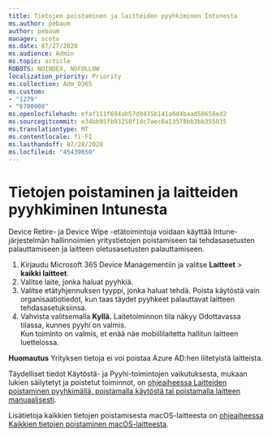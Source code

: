 ```yaml
---
title: Tietojen poistaminen ja laitteiden pyyhkiminen Intunesta
ms.author: pebaum
author: pebaum
manager: scotv
ms.date: 07/27/2020
ms.audience: Admin
ms.topic: article
ROBOTS: NOINDEX, NOFOLLOW
localization_priority: Priority
ms.collection: Adm_O365
ms.custom:
- "1279"
- "6700008"
ms.openlocfilehash: efaf111f694ab57d0435b141a6d4baad58658ed2
ms.sourcegitcommit: e34bb95fb93250f1dc7aec6a13578bb3bb355935
ms.translationtype: MT
ms.contentlocale: fi-FI
ms.lasthandoff: 07/28/2020
ms.locfileid: "45439650"
---
```

# <a name="removing-data-and-wiping-devices-from-intune"></a>Tietojen poistaminen ja laitteiden pyyhkiminen Intunesta

Device Retire- ja Device Wipe -etätoimintoja voidaan käyttää Intune-järjestelmän hallinnoimien yritystietojen poistamiseen tai tehdasasetusten palauttamiseen ja laitteen oletusasetusten palauttamiseen.

1. Kirjaudu Microsoft 365 Device Managementiin ja valitse **Laitteet**  >  **kaikki laitteet**.
2. Valitse laite, jonka haluat pyyhkiä.
3. Valitse etätyhjennuksen tyyppi, jonka haluat tehdä. Poista käytöstä vain organisaatiotiedot, kun taas täydet pyyhkeet palauttavat laitteen tehdasasetuksiinsa.
4. Vahvista valitsemalla **Kyllä.** Laitetoiminnon tila näkyy Odottavassa tilassa, kunnes pyyhi on valmis.</br>
    Kun toiminto on valmis, et enää näe mobiililaitetta hallitun laitteen luettelossa.

**Huomautus** Yrityksen tietoja ei voi poistaa Azure AD:hen liitetyistä laitteista.

Täydelliset tiedot Käytöstä- ja Pyyhi-toimintojen vaikutuksesta, mukaan lukien säilytetyt ja poistetut toiminnot, on [ohjeaiheessa Laitteiden poistaminen pyyhkimällä, poistamalla käytöstä tai poistamalla laitteen manuaalisesti](https://docs.microsoft.com/intune/devices-wipe).

Lisätietoja kaikkien tietojen poistamisesta macOS-laitteesta on [ohjeaiheessa Kaikkien tietojen poistaminen macOS-laitteesta](https://docs.microsoft.com/intune/device-erase).